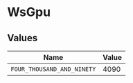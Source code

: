 # WsGpu


## Values

| Name                       | Value                      |
| -------------------------- | -------------------------- |
| `FOUR_THOUSAND_AND_NINETY` | 4090                       |